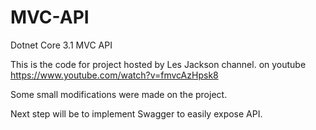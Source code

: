 # MVC-API
Dotnet Core 3.1 MVC API

This is the code for project hosted by Les Jackson channel. on youtube https://www.youtube.com/watch?v=fmvcAzHpsk8

Some small modifications were made on the project.

Next step will be to implement Swagger to easily expose API.
